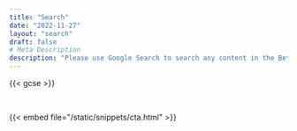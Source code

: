 ```yaml
---
title: "Search"
date: "2022-11-27"
layout: "search"
draft: false
# Meta Description
description: "Please use Google Search to search any content in the Betterify Website. Google Search is a search engine provided by Google."
---
```


{{< gcse >}}

<br>

{{< embed file="/static/snippets/cta.html" >}}